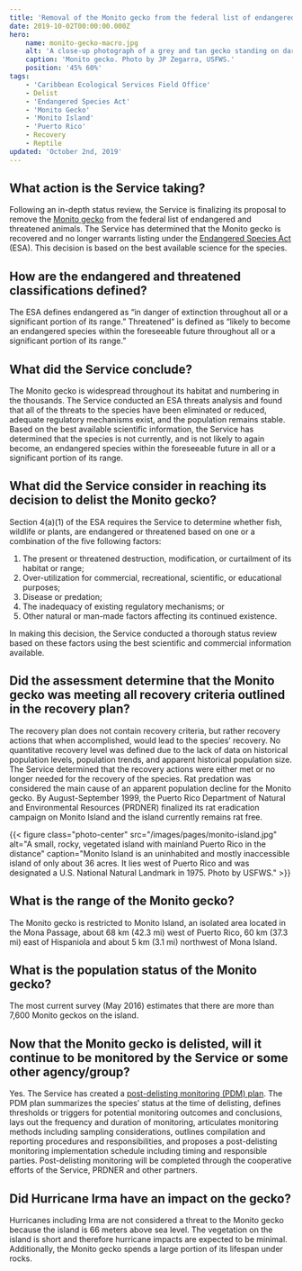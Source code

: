 ```yaml
---
title: 'Removal of the Monito gecko from the federal list of endangered and threatened wildlife'
date: 2019-10-02T00:00:00.000Z
hero:
    name: monito-gecko-macro.jpg
    alt: 'A close-up photograph of a grey and tan gecko standing on dark, organic soil'
    caption: 'Monito gecko. Photo by JP Zegarra, USFWS.'
    position: '45% 60%'
tags:
    - 'Caribbean Ecological Services Field Office'
    - Delist
    - 'Endangered Species Act'
    - 'Monito Gecko'
    - 'Monito Island'
    - 'Puerto Rico'
    - Recovery
    - Reptile
updated: 'October 2nd, 2019'
---
```


## What action is the Service taking?

Following an in-depth status review, the Service is finalizing its proposal to remove the [Monito gecko](/wildlife/reptiles/monito-gecko/) from the federal list of endangered and threatened animals.  The Service has determined that the Monito gecko is recovered and no longer warrants listing under the [Endangered Species Act](/endangered-species-act/) (ESA). This decision is based on the best available science for the species.

## How are the endangered and threatened classifications defined?

The ESA defines endangered as “in danger of extinction throughout all or a significant portion of its range.” Threatened” is defined as “likely to become an endangered species within the foreseeable future throughout all or a significant portion of its range.”

## What did the Service conclude?

The Monito gecko is widespread throughout its habitat and numbering in the thousands. The Service conducted an ESA threats analysis and found that all of the threats to the species have been eliminated or reduced, adequate regulatory mechanisms exist, and the population remains stable. Based on the best available scientific information, the Service has determined that the species is not currently, and is not likely to again become, an endangered species within the foreseeable future in all or a significant portion of its range.

## What did the Service consider in reaching its decision to delist the Monito gecko?

Section 4(a)(1) of the ESA requires the Service to determine whether fish, wildlife or plants, are endangered or threatened based on one or a combination of the five following factors:

1. The present or threatened destruction, modification, or curtailment of its habitat or range;
2. Over-utilization for commercial, recreational, scientific, or educational purposes;
3. Disease or predation;
4. The inadequacy of existing regulatory mechanisms; or
5. Other natural or man-made factors affecting its continued existence.

In making this decision, the Service conducted a thorough status review based on these factors using the best scientific and commercial information available.

## Did the assessment determine that the Monito gecko was meeting all recovery criteria outlined in the recovery plan?

The recovery plan does not contain recovery criteria, but rather recovery actions that when accomplished, would lead to the species’ recovery. No quantitative recovery level was defined due to the lack of data on historical population levels, population trends, and apparent historical population size. The Service determined that the recovery actions were either met or no longer needed for the recovery of the species. Rat predation was considered the main cause of an apparent population decline for the Monito gecko. By August-September 1999, the Puerto Rico Department of Natural and Environmental Resources (PRDNER) finalized its rat eradication campaign on Monito Island and the island currently remains rat free.

{{< figure class="photo-center" src="/images/pages/monito-island.jpg" alt="A small, rocky, vegetated island with mainland Puerto Rico in the distance" caption="Monito Island is an uninhabited and mostly inaccessible island of only about 36 acres. It lies west of Puerto Rico and was designated a U.S. National Natural Landmark in 1975. Photo by USFWS." >}}

## What is the range of the Monito gecko?

The Monito gecko is restricted to Monito Island, an isolated area located in the Mona Passage, about 68 km (42.3 mi) west of Puerto Rico, 60 km (37.3 mi) east of Hispaniola and about 5 km (3.1 mi) northwest of Mona Island.

## What is the population status of the Monito gecko?

The most current survey (May 2016) estimates that there are more than 7,600 Monito geckos on the island.

## Now that the Monito gecko is delisted, will it continue to be monitored by the Service or some other agency/group?

Yes. The Service has created a [post-delisting monitoring (PDM) plan](/pdf/plan/monito-gecko-post-delisting-monitoring-plan.pdf). The PDM plan summarizes the species’ status at the time of delisting, defines thresholds or triggers for potential monitoring outcomes and conclusions, lays out the frequency and duration of monitoring, articulates monitoring methods including sampling considerations, outlines compilation and reporting procedures and responsibilities, and proposes a post-delisting monitoring implementation schedule including timing and responsible parties. Post-delisting monitoring will be completed through the cooperative efforts of the Service, PRDNER and other partners.

## Did Hurricane Irma have an impact on the gecko?

Hurricanes including Irma are not considered a threat to the Monito gecko because the island is 66 meters above sea level. The vegetation on the island is short and therefore hurricane impacts are expected to be minimal. Additionally, the Monito gecko spends a large portion of its lifespan under rocks.
